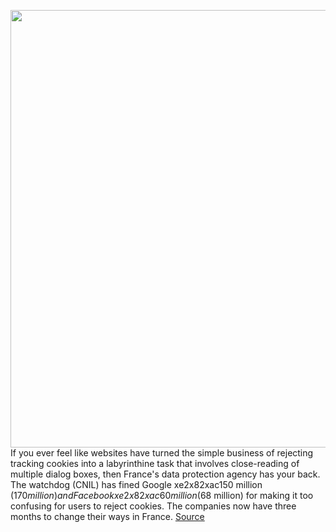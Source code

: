<img src='https://cdn.vox-cdn.com/thumbor/Fb45L6b5XVJzZ6oVKEJkVR_kMpA=/0x0:2040x1360/1200x800/filters:focal(857x517:1183x843)/cdn.vox-cdn.com/uploads/chorus_image/image/70358399/acastro_180508_1777_google_IO_0002.0.jpg' width='700px' /><br/>
If you ever feel like websites have turned the simple business of rejecting tracking cookies into a labyrinthine task that involves close-reading of multiple dialog boxes, then France's data protection agency has your back. The watchdog (CNIL) has fined Google xe2x82xac150 million ($170 million) and Facebook xe2x82xac60 million ($68 million) for making it too confusing for users to reject cookies. The companies now have three months to change their ways in France.
<a href='https://www.theverge.com/2022/1/7/22871719/france-fines-google-facebook-cookies-tracking-dark-patterns-eprivacy'> Source <a/>